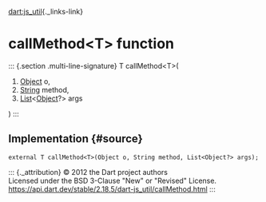 [dart:js\_util](../dart-js_util/dart-js_util-library){._links-link}

callMethod\<T\> function
========================

::: {.section .multi-line-signature}
T callMethod\<T\>(

1.  [Object](../dart-core/object-class) o,
2.  [String](../dart-core/string-class) method,
3.  [List](../dart-core/list-class)\<[Object](../dart-core/object-class)?\>
    args

)
:::

Implementation {#source}
--------------

``` {.language-dart data-language="dart"}
external T callMethod<T>(Object o, String method, List<Object?> args);
```

::: {._attribution}
© 2012 the Dart project authors\
Licensed under the BSD 3-Clause \"New\" or \"Revised\" License.\
<https://api.dart.dev/stable/2.18.5/dart-js_util/callMethod.html>
:::
